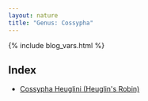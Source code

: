 ```yaml
---
layout: nature
title: "Genus: Cossypha"
---
```


{% include blog_vars.html %}

## Index
* [Cossypha Heuglini (Heuglin's Robin)]({{site.url}}/nature/animalia/chordata/aves/passeriformes/muscicapidae/cossypha/cossypha_heuglini.html)


